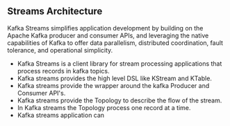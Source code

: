 ## Streams Architecture

Kafka Streams simplifies application development by building on the Apache Kafka producer and consumer APIs, and leveraging the native capabilities of Kafka to offer data parallelism, distributed coordination, fault tolerance, and operational simplicity.

 - Kafka Streams is a client library for stream processing applications that process records in kafka topics.
 - Kafka streams provides the high level DSL like KStream and KTable.
 - Kafka streams provide the wrapper around the kafka Producer and Consumer API's.
 - Kafka streams provide the Topology to describe the flow of the stream.
 - In Kafka streams the Topology process one record at a time.
 - Kafka streams application can 

<!--stackedit_data:
eyJoaXN0b3J5IjpbLTg0MjQzNTgwNywtMTExMzU2MzgyNiwtMT
k0NDY3NzQ0MCwxNjcyODgzNzMxLC03NDU1ODQ3MTMsLTY0NzI5
OTY3OCw0MDgyMDM0ODYsLTE5NDg0NTM5NjUsNjYzNTM0ODY4LD
M2MDQ4MDY4MCwxMDE4MTAwMjEzLDE1NjI3NzU1NjcsNTQ1MTE2
MzIzLDE2OTMzODk2NTksLTM1OTE0NTM1OSw0NzY0MzUwNDcsLT
ExNzU1MzY4NzksNjI5ODAyNzczLDYyNDYyMDIxMCwxMTk5MzE0
NTYyXX0=
-->